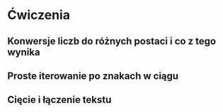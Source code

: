 # Ćwiczenia

## Konwersje liczb do różnych postaci i co z tego wynika

## Proste iterowanie po znakach w ciągu

## Cięcie i łączenie tekstu

